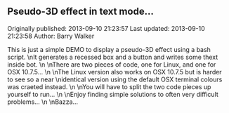 ##  Pseudo-3D effect in text mode... 

Originally published: 2013-09-10 21:23:57
Last updated: 2013-09-10 21:23:58
Author: Barry Walker

This is just a simple DEMO to display a pseudo-3D effect using a bash script.\nIt generates a recessed box and a button and writes some thext inside bot.\n\nThere are two pieces of code, one for Linux, and one for OSX 10.7.5...\n\nThe Linux version also works on OSX 10.7.5 but is harder to see so a near\nidentical version using the default OSX terminal colours was craeted instead.\n\nYou will have to split the two code pieces up yourself to run...\n\nEnjoy finding simple solutions to often very difficult problems...\n\nBazza...